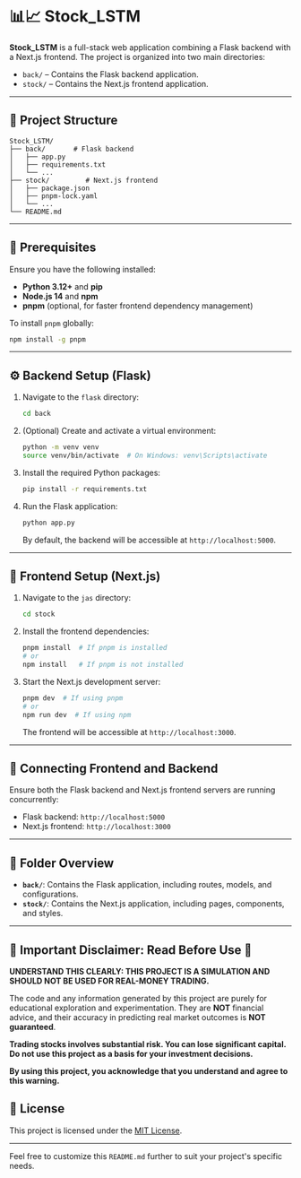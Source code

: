 # 📊📈 Stock_LSTM

**Stock_LSTM** is a full-stack web application combining a Flask backend with a Next.js frontend. The project is organized into two main directories:

* `back/` – Contains the Flask backend application.
* `stock/` – Contains the Next.js frontend application.

---

## 🚀 Project Structure

```
Stock_LSTM/
├── back/       # Flask backend
│   ├── app.py
│   ├── requirements.txt
│   └── ...
├── stock/         # Next.js frontend
│   ├── package.json
│   ├── pnpm-lock.yaml
│   └── ...
└── README.md
```

---

## 🧰 Prerequisites

Ensure you have the following installed:

* **Python 3.12+** and **pip**
* **Node.js 14** and **npm**
* **pnpm** (optional, for faster frontend dependency management)

To install `pnpm` globally:

```bash
npm install -g pnpm
```

---

## ⚙️ Backend Setup (Flask)

1. Navigate to the `flask` directory:

   ```bash
   cd back
   ```

2. (Optional) Create and activate a virtual environment:

   ```bash
   python -m venv venv
   source venv/bin/activate  # On Windows: venv\Scripts\activate
   ```

3. Install the required Python packages:

   ```bash
   pip install -r requirements.txt
   ```

4. Run the Flask application:

   ```bash
   python app.py
   ```

   By default, the backend will be accessible at `http://localhost:5000`.

---

## 🎨 Frontend Setup (Next.js)

1. Navigate to the `jas` directory:

   ```bash
   cd stock
   ```

2. Install the frontend dependencies:

   ```bash
   pnpm install  # If pnpm is installed
   # or
   npm install   # If pnpm is not installed
   ```

3. Start the Next.js development server:

   ```bash
   pnpm dev  # If using pnpm
   # or
   npm run dev  # If using npm
   ```

   The frontend will be accessible at `http://localhost:3000`.

---

## 🔗 Connecting Frontend and Backend

Ensure both the Flask backend and Next.js frontend servers are running concurrently:

* Flask backend: `http://localhost:5000`
* Next.js frontend: `http://localhost:3000`


---

## 📂 Folder Overview

* **`back/`**: Contains the Flask application, including routes, models, and configurations.
* **`stock/`**: Contains the Next.js application, including pages, components, and styles.

---

## 🛑 Important Disclaimer: Read Before Use 🛑

**UNDERSTAND THIS CLEARLY: THIS PROJECT IS A SIMULATION AND SHOULD NOT BE USED FOR REAL-MONEY TRADING.**

The code and any information generated by this project are purely for educational exploration and experimentation. They are **NOT** financial advice, and their accuracy in predicting real market outcomes is **NOT guaranteed**.

**Trading stocks involves substantial risk. You can lose significant capital. Do not use this project as a basis for your investment decisions.**

**By using this project, you acknowledge that you understand and agree to this warning.**



## 📄 License

This project is licensed under the [MIT License](LICENSE).

---

Feel free to customize this `README.md` further to suit your project's specific needs.
